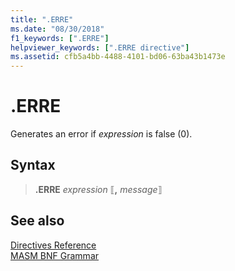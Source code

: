 ```yaml
---
title: ".ERRE"
ms.date: "08/30/2018"
f1_keywords: [".ERRE"]
helpviewer_keywords: [".ERRE directive"]
ms.assetid: cfb5a4bb-4488-4101-bd06-63ba43b1473e
---
```

# .ERRE

Generates an error if *expression* is false (0).

## Syntax

> **.ERRE** *expression* ⟦__,__ *message*⟧

## See also

[Directives Reference](../../assembler/masm/directives-reference.md)<br/>
[MASM BNF Grammar](masm-bnf-grammar.md)
